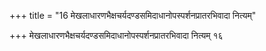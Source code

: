 +++
title = "16 मेखलाधारणभैक्षचर्यदण्डसमिदाधानोपस्पर्शनप्रातरभिवादा नित्यम्"

+++
मेखलाधारणभैक्षचर्यदण्डसमिदाधानोपस्पर्शनप्रातरभिवादा नित्यम् १६